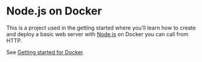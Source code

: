# Node.js on Docker

This is a project used in the getting started where you'll learn how to create and deploy a basic web server with [Node.js](https://nodejs.org/) on Docker you can call from HTTP.

See [Getting started for Docker](https://docs.scaledynamics.com/docs/getting-started/docker).
